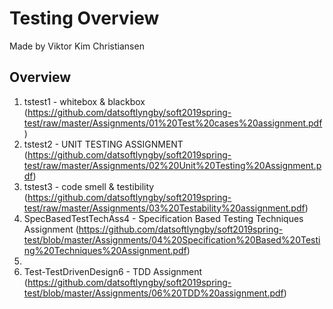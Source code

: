 # Testing Overview
Made by Viktor Kim Christiansen

## Overview
1. tstest1 - whitebox & blackbox (https://github.com/datsoftlyngby/soft2019spring-test/raw/master/Assignments/01%20Test%20cases%20assignment.pdf)
2. tstest2 - UNIT TESTING ASSIGNMENT (https://github.com/datsoftlyngby/soft2019spring-test/raw/master/Assignments/02%20Unit%20Testing%20Assignment.pdf)
3. tstest3 - code smell & testibility (https://github.com/datsoftlyngby/soft2019spring-test/raw/master/Assignments/03%20Testability%20assignment.pdf)
4. SpecBasedTestTechAss4 - Specification Based Testing Techniques Assignment (https://github.com/datsoftlyngby/soft2019spring-test/blob/master/Assignments/04%20Specification%20Based%20Testing%20Techniques%20Assignment.pdf)
5. 
6. Test-TestDrivenDesign6 - TDD Assignment (https://github.com/datsoftlyngby/soft2019spring-test/blob/master/Assignments/06%20TDD%20assignment.pdf)
